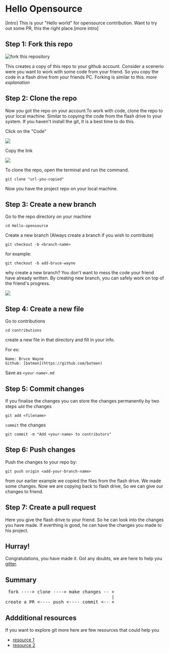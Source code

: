 # Hello Opensource 

[Intro]
This is your "Hello world" for opensource contribution. Want to try out some PR, this the right place.[more intro]

## Step 1: Fork this repo

<img align="center" src="https://user-images.githubusercontent.com/59721339/92510135-ffa77680-f228-11ea-889f-d4a99eb873db.png" alt="fork this repository" />

 This creates a copy of this repo to your github account. Consider a scenerio were you want to work with some code from your friend. So you copy the code in a flash drive from your friends PC. Forking is similar to this.
 *more explanation*
## Step 2: Clone the repo
Now  you got the repo on your account.To work with code, clone the repo to your local machine. Similar to copying the code from the flash drive to your system. If you haven't install the git, It is a best time to do this.

Click on the "Code"

<img align="center" src="https://user-images.githubusercontent.com/59721339/92510454-7fcddc00-f229-11ea-9178-eb8cebfd34f7.png" />

Copy the link

<img align="center" src="https://user-images.githubusercontent.com/59721339/92510575-b3a90180-f229-11ea-8c77-4f90752647ea.png" />

To clone the repo, open the terminal and run the command.

```
git clone "url-you-copied"
```
Now you have the project repo on your local machine.

## Step 3: Create a new branch

 Go to the repo directory on your machine
 
 ```
 cd Hello-opensource
 ```
 
 Create a new branch (Always create a branch if you wish to contribute)
 
 ```
 git checkout -b <branch-name>
 ```
 
 for example:
 
 ```
 git checkout -b add-bruce-wayne
 ```
 
 why create a new branch?
 You don't want to mess the code your friend have already written. By creating new branch, you can safely work on top of the friend's progress. 
 
<img align="center" src="https://user-images.githubusercontent.com/59721339/92589146-bf430980-f2b7-11ea-9dc2-3581c1ea610c.png" />

## Step 4: Create a new file
Go to contributions
```
cd contributions
```

create a new file in that directory and fill in your info.

For ex:
```
Name: Bruce Wayne
Github: [batman](https://github.com/batman)
```
Save as `<your-name>.md`

## Step 5: Commit changes
 If you finalise the changes you can store the changes permanently by two steps
 `add` the changes
 ```
 git add <filename>
 ```
 `commit` the changes
 
 ```
 git commit -m "Add <your-name> to contributors"
 ```
 
## Step 6: Push changes
Push the changes to your repo by:

```
git push origin <add-your-branch-name>
```

from our earlier example we copied the files from the flash drive. We made some changes. Now we are copying back to flash drive, So we can give our changes to friend.

## Step 7: Create a pull request

Here you give the flash drive to your friend. So he can look into the changes you have made. If everthing is good, he can have the changes you made to his project.

## Hurray!
 Congratulations, you have made it. Got any doubts, we are here to help you [gitter]().

## Summary 

<pre>
 fork ----> clone ----> make changes -- +
                                        | 
create a PR <---- push <---- commit <-- +
</pre>

## Addditional resources
If you want to explore git more here are few resources that could help you
- [resource 1]()
- [resource 2]()
